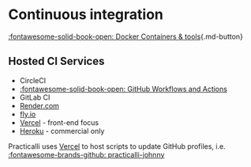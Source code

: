 # Continuous integration

[:fontawesome-solid-book-open: Docker Containers & tools](docker/){.md-button}

## Hosted CI Services

- CircleCI
- [:fontawesome-solid-book-open: GitHub Workflows and Actions](github/)
- GitLab CI
- [Render.com](https://render.com/)
- [fly.io](https://fly.io)
- [Vercel](https://vercel.com/) - front-end focus
- [Heroku](https://heroku.com) - commercial only

Practicalli uses [Vercel](https://vercel.com/) to host scripts to update GitHub profiles, i.e. [:fontawesome-brands-github: practicalli-johnny](https://github.com/practicalli-johnny)
